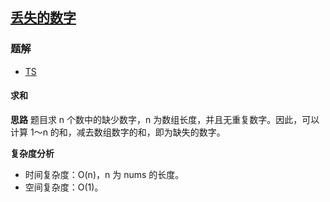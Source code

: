 ## [丢失的数字](https://leetcode-cn.com/problems/missing-number/)

### 题解
+ [TS](../../ts/384/268.ts)

#### 求和
**思路**
题目求 n 个数中的缺少数字，n 为数组长度，并且无重复数字。因此，可以计算 1～n 的和，减去数组数字的和，即为缺失的数字。

**复杂度分析**
+ 时间复杂度：O(n)，n 为 nums 的长度。
+ 空间复杂度：O(1)。